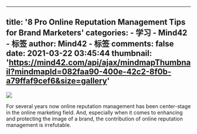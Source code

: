 
---
title: '8 Pro Online Reputation Management Tips for Brand Marketers'
categories: 
    - 学习
    - Mind42 - 标签
author: Mind42 - 标签
comments: false
date: 2021-03-22 03:45:44
thumbnail: 'https://mind42.com/api/ajax/mindmapThumbnail?mindmapId=082faa90-400e-42c2-8f0b-a79ffaf9cef6&size=gallery'
---

<div>   
<img src="https://mind42.com/api/ajax/mindmapThumbnail?mindmapId=082faa90-400e-42c2-8f0b-a79ffaf9cef6&size=gallery" referrerpolicy="no-referrer"><p>
                    For several years now online reputation management has been center-stage in the online marketing field. And, especially when it comes to enhancing and protecting the image of a brand, the contribution of online reputation management is irrefutable.                </p>  
</div>
            